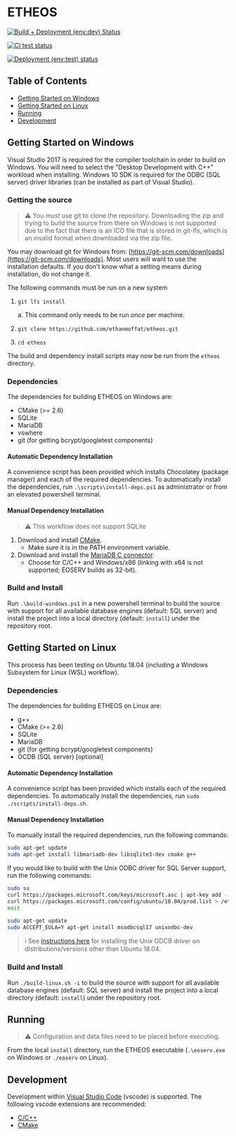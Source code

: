 # ETHEOS

[![Build + Deployment (env:dev) Status](https://ethanmoffat.visualstudio.com/etheos/_apis/build/status/etheos?branchName=master)](https://ethanmoffat.visualstudio.com/etheos/_build/latest?definitionId=13&branchName=master)

[![CI test status](https://ethanmoffat.visualstudio.com/etheos/_apis/build/status/etheos-ci-test?branchName=master)](https://ethanmoffat.visualstudio.com/etheos/_build/latest?definitionId=17&branchName=master)

[![Deployment (env:test) status](https://ethanmoffat.visualstudio.com/etheos/_apis/build/status/etheos-deploy-test?branchName=master)](https://ethanmoffat.visualstudio.com/etheos/_build/latest?definitionId=18&branchName=master)

## Table of Contents

- [Getting Started on Windows](#getting-started-on-windows)
- [Getting Started on Linux](#getting-started-on-linux)
- [Running](#running)
- [Development](#development)

## Getting Started on Windows

Visual Studio 2017 is required for the compiler toolchain in order to build on Windows. You will need to select the "Desktop Development with C++" workload when installing. Windows 10 SDK is required for the ODBC (SQL server) driver libraries (can be installed as part of Visual Studio).

### Getting the source

> ⚠️ You *must* use git to clone the repository. Downloading the zip and trying to build the source from there on Windows is not supported due to the fact that there is an ICO file that is stored in git-lfs, which is an invalid format when downloaded via the zip file.

You may download git for Windows from: [https://git-scm.com/downloads](https://git-scm.com/downloads). Most users will want to use the installation defaults. If you don't know what a setting means during installation, do not change it.

The following commands must be run on a new system
1. `git lfs install`

    a. This command only needs to be run *once* per machine.

2. `git clone https://github.com/ethanmoffat/etheos.git`
3. `cd etheos`

The build and dependency install scripts may now be run from the `etheos` directory.

### Dependencies

The dependencies for building ETHEOS on Windows are:

- CMake (>= 2.6)
- SQLite
- MariaDB
- vswhere
- git (for getting bcrypt/googletest components)

#### Automatic Dependency Installation

A convenience script has been provided which installs Chocolatey (package manager) and each of the required dependencies. To automatically install the dependencies, run `.\scripts\install-deps.ps1` as administrator or from an elevated powershell terminal.

#### Manual Dependency Installation

> ⚠️ This workflow does not support SQLite

1. Download and install [CMake](https://github.com/Kitware/CMake/releases/download/v3.16.0/cmake-3.16.0-win64-x64.msi).
   - Make sure it is in the PATH environment variable.
2. Download and install the [MariaDB C connector](https://mariadb.com/downloads/?showall=1&tab=mariadbtx&group=mariadb_server&version=10.4.10#connectors).
   - Choose for C/C++ and Windows/x86 (linking with x64 is not supported; EOSERV builds as 32-bit).

### Build and Install

Run `.\build-windows.ps1` in a new powershell terminal to build the source with support for all available database engines (default: SQL server) and install the project into a local directory (default: `install`) under the repository root.

## Getting Started on Linux

This process has been testing on Ubuntu 18.04 (including a Windows Subsystem for Linux (WSL) workflow).

### Dependencies

The dependencies for building ETHEOS on Linux are:

- g++
- CMake (>= 2.6)
- SQLite
- MariaDB
- git (for getting bcrypt/googletest components)
- OCDB (SQL server) [optional]

#### Automatic Dependency Installation

A convenience script has been provided which installs each of the required dependencies. To automatically install the dependencies, run `sudo ./scripts/install-deps.sh`.

#### Manual Dependency Installation

To manually install the required dependencies, run the following commands:

```bash
sudo apt-get update
sudo apt-get install libmariadb-dev libsqlite3-dev cmake g++
```

If you would like to build with the Unix ODBC driver for SQL Server support, run the following commands:

```bash
sudo su
curl https://packages.microsoft.com/keys/microsoft.asc | apt-key add -
curl https://packages.microsoft.com/config/ubuntu/18.04/prod.list > /etc/apt/sources.list.d/mssql-release.list
exit

sudo apt-get update
sudo ACCEPT_EULA=Y apt-get install msodbcsql17 unixodbc-dev
```

> ℹ️ See [instructions here](https://docs.microsoft.com/en-us/sql/connect/odbc/linux-mac/installing-the-microsoft-odbc-driver-for-sql-server?view=sql-server-ver15) for installing the Unix ODCB driver on distributions/versions other than Ubuntu 18.04.

### Build and Install

Run `./build-linux.sh -i` to build the source with support for all available database engines (default: SQL server) and install the project into a local directory (default: `install`) under the repository root.

## Running

> ⚠️ Configuration and data files need to be placed before executing.

From the local `install` directory, run the ETHEOS executable (`.\eoserv.exe` on Windows or `./eoserv` on Linux).

## Development

Development within [Visual Studio Code](https://code.visualstudio.com/) (vscode) is supported. The following vscode extensions are recommended:

- [C/C++](https://marketplace.visualstudio.com/items?itemName=ms-vscode.cpptools)
- [CMake](https://marketplace.visualstudio.com/items?itemName=twxs.cmake)
